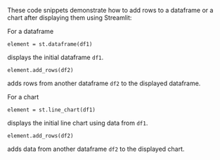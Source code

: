 These code snippets demonstrate how to add rows to a dataframe or a chart after displaying them using Streamlit:

For a dataframe

    element = st.dataframe(df1)
displays the initial dataframe `df1`.

    element.add_rows(df2)
adds rows from another dataframe `df2` to the displayed dataframe.

For a chart

    element = st.line_chart(df1)
displays the initial line chart using data from `df1`.

    element.add_rows(df2)
adds data from another dataframe `df2` to the displayed chart.